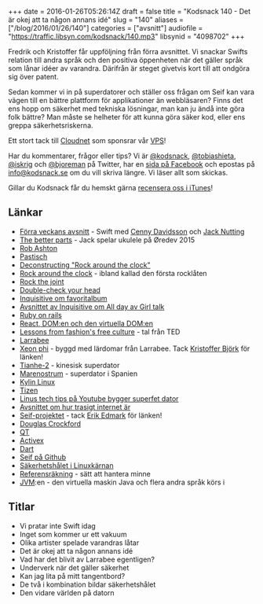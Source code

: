 +++
date = 2016-01-26T05:26:14Z
draft = false
title = "Kodsnack 140 - Det är okej att ta någon annans idé"
slug = "140"
aliases = ["/blog/2016/01/26/140"]
categories = ["avsnitt"]
audiofile = "https://traffic.libsyn.com/kodsnack/140.mp3"
libsynid = "4098702"
+++

Fredrik och Kristoffer får uppföljning från förra avsnittet. Vi snackar Swifts relation till andra språk och den positiva öppenheten när det gäller språk som lånar idéer av varandra. Därifrån är steget givetvis kort till att ondgöra sig över patent.

Sedan kommer vi in på superdatorer och ställer oss frågan om Seif kan vara vägen till en bättre plattform för applikationer än webbläsaren? Finns det ens hopp om säkerhet med tekniska lösningar, man kan ju ändå inte göra folk bättre? Man måste se helheter för att kunna göra säker kod, eller ens greppa säkerhetsriskerna.

Ett stort tack till [Cloudnet](http://www.cloudnet.se) som sponsrar vår [VPS](http://en.wikipedia.org/wiki/Virtual_private_server)!

Har du kommentarer, frågor eller tips? Vi är [@kodsnack](https://www.twitter.com/kodsnack), [@tobiashieta](https://www.twitter.com/tobiashieta), [@iskrig](https://www.twitter.com/iskrig) och [@bjoreman](https://www.twitter.com/bjoreman) på Twitter, har en [sida på Facebook](https://www.facebook.com/kodsnack) och epostas på [info@kodsnack.se](mailto:info@kodsnack.se) om du vill skriva längre. Vi läser allt som skickas.

Gillar du Kodsnack får du hemskt gärna [recensera oss i iTunes](http://itunes.apple.com/se/podcast/kodsnack/id561631498?l=en)!

## Länkar ##
* [Förra veckans avsnitt](https://kodsnack.se/139/) - Swift med [Cenny Davidsson](https://twitter.com/Cennydavidsson) och [Jack Nutting](http://nuthole.com/)
* [The better parts](https://vimeo.com/146391965) - Jack spelar ukulele på Øredev 2015
* [Rob Ashton](http://codeofrob.com/blog.html)
* [Pastisch](https://sv.wikipedia.org/wiki/Pastisch)	
* [Deconstructing "Rock around the clock"](http://danielglass.com/deconstructing-rock-around-the-clock-2/)
* [Rock around the clock](https://en.wikipedia.org/wiki/Rock_Around_the_Clock) - ibland kallad den första rocklåten
* [Rock the joint](https://en.wikipedia.org/wiki/Rock_the_Joint)
* [Double-check your head](http://www.maxtannone.com/projects/dcyh/)
* [Inquisitive om favoritalbum](https://www.relay.fm/inquisitive)
* [Avsnittet av Inquisitive om All day av Girl talk](https://www.relay.fm/inquisitive/43)
* [Ruby on rails](https://en.wikipedia.org/wiki/Ruby_on_Rails)
* [React, DOM:en och den virtuella DOM:en](http://tonyfreed.com/blog/what_is_virtual_dom)
* [Lessons from fashion's free culture](https://www.ted.com/talks/johanna_blakley_lessons_from_fashion_s_free_culture) - tal från TED
* [Larrabee](https://en.wikipedia.org/wiki/Larrabee_%28microarchitecture%29)
* [Xeon phi](https://en.wikipedia.org/wiki/Xeon_Phi) - byggd med lärdomar från Larrabee. Tack [Kristoffer Björk](https://www.twitter.com/dataolle) för länken!
* [Tianhe-2](https://en.wikipedia.org/wiki/Tianhe-2) - kinesisk superdator
* [Marenostrum](https://en.wikipedia.org/wiki/MareNostrum) - superdator i Spanien
* [Kylin Linux](https://en.wikipedia.org/wiki/Kylin_%28operating_system%29)
* [Tizen](https://en.wikipedia.org/wiki/Tizen)
* [Linus tech tips på Youtube bygger superfet dator](https://www.youtube.com/watch?v=LXOaCkbt4lI&app=desktop)
* [Avsnittet om hur trasigt internet är](https://kodsnack.se/138/)
* [Seif-projektet](https://www.youtube.com/watch?v=fQWRoLf7bns&feature=youtu.be) - tack [Erik Edmark](https://www.twitter.com/kalasklas) för länken!
* [Douglas Crockford](https://en.wikipedia.org/wiki/Douglas_Crockford)
* [QT](http://www.qt.io/developers/)
* [Activex](https://en.wikipedia.org/wiki/ActiveX)
* [Dart](https://en.wikipedia.org/wiki/Dart_%28programming_language%29)
* [Seif på Github](https://github.com/paypal/seifnode)
* [Säkerhetshålet i Linuxkärnan](http://perception-point.io/2016/01/14/analysis-and-exploitation-of-a-linux-kernel-vulnerability-cve-2016-0728/)
* [Referensräkning](https://en.wikipedia.org/wiki/Reference_counting) - sätt att hantera minne
* [JVM](https://en.wikipedia.org/wiki/Java_virtual_machine):en - den virtuella maskin Java och flera andra språk körs i

## Titlar ##
* Vi pratar inte Swift idag
* Inget som kommer ur ett vakuum
* Olika artister spelade varandras låtar
* Det är okej att ta någon annans idé
* Vad har det blivit av Larrabee egentligen?
* Underverk när det gäller säkerhet
* Kan jag lita på mitt tangentbord?
* De två i kombination bildar säkerhetshålet
* Den vidare världen på datorn